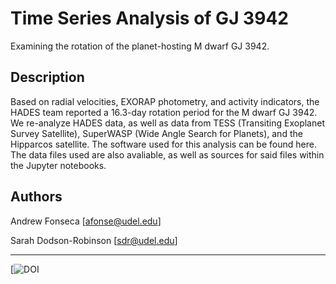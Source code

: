 # Time Series Analysis of GJ 3942

Examining the rotation of the planet-hosting M dwarf GJ 3942.

## Description

Based on radial velocities, EXORAP photometry, and activity indicators, the HADES team reported a 16.3-day rotation period for the M dwarf GJ 3942. We re-analyze HADES data, as well as data from TESS (Transiting Exoplanet Survey Satellite), SuperWASP (Wide Angle Search for Planets), and the Hipparcos satellite. The software used for this analysis can be found here. The data files used are also avaliable, as well as sources for said files within the Jupyter notebooks.



## Authors

Andrew Fonseca
[afonse@udel.edu]

Sarah Dodson-Robinson
[sdr@udel.edu]

---

[![DOI]()
